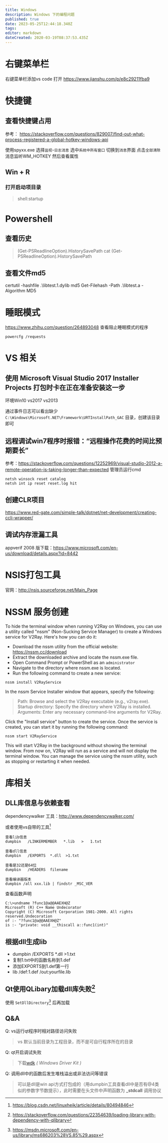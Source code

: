 ```yaml
---
title: Windows
description: Windows 下的编程问题
published: true
date: 2023-05-25T12:44:18.340Z
tags: 
editor: markdown
dateCreated: 2020-03-19T08:37:53.435Z
---
```


# 右键菜单栏
右键菜单栏添加vs code 打开 https://www.jianshu.com/p/e8c29211fba9

# 快捷键
## 查看快捷键占用
参考：
https://stackoverflow.com/questions/829007/find-out-what-process-registered-a-global-hotkey-windows-api

使用spyxx.exe
选择`监视`-`日志消息`
选中`系统中所有窗口`
切换到`消息`界面
点击`全部清除`
消息监听WM_HOTKEY
然后查看属性

## Win + R
### 打开启动项目录
> shell:startup

# Powershell
## 查看历史
>(Get-PSReadlineOption).HistorySavePath
cat (Get-PSReadlineOption).HistorySavePath

## 查看文件md5
certutil -hashfile .\libtest.1.dylib md5
Get-Filehash -Path .\libtest.a -Algorithm MD5


# 睡眠模式
https://www.zhihu.com/question/264893048
查看阻止睡眠模式的程序
```
powercfg /requests
```
# VS 相关
## 使用 **Microsoft Visual Studio 2017 Installer Projects** 打包时卡在正在准备安装这一步

环境Win10 vs2017 vs2013

通过事件日志可以看出缺少 ```C:\Windows\Microsoft.NET\Framework\URTInstallPath_GAC``` 目录，创建该目录即可

## 远程调试win7程序时报错：“远程操作花费的时间比预期要长”
参考：https://stackoverflow.com/questions/12252969/visual-studio-2012-a-remote-operation-is-taking-longer-than-expected
管理员运行cmd
```
netsh winsock reset catalog
netsh int ip reset reset.log hit
```

## 创建CLR项目
https://www.red-gate.com/simple-talk/dotnet/net-development/creating-ccli-wrapper/

## 调试内存泄漏工具
appverif
2008 版下载：https://www.microsoft.com/en-us/download/details.aspx?id=8442
# NSIS打包工具
官网：http://nsis.sourceforge.net/Main_Page

# NSSM 服务创建
To hide the terminal window when running V2Ray on Windows, you can use a utility called "nssm" (Non-Sucking Service Manager) to create a Windows service for V2Ray. Here's how you can do it:

- Download the nssm utility from the official website: https://nssm.cc/download
- Extract the downloaded archive and locate the nssm.exe file.
- Open Command Prompt or PowerShell as an ```administrator```
- Navigate to the directory where nssm.exe is located.
- Run the following command to create a new service:
```
nssm install V2RayService
```
In the nssm Service Installer window that appears, specify the following:

>Path: Browse and select the V2Ray executable (e.g., v2ray.exe).
>Startup directory: Specify the directory where V2Ray is installed.
>Arguments: Enter any necessary command-line arguments for V2Ray.

Click the "Install service" button to create the service.
Once the service is created, you can start it by running the following command:
```
nssm start V2RayService
```
This will start V2Ray in the background without showing the terminal window.
From now on, V2Ray will run as a service and will not display the terminal window. You can manage the service using the nssm utility, such as stopping or restarting it when needed.

# 库相关
## DLL库信息与依赖查看

dependencywalker 工具：http://www.dependencywalker.com/

或者使用vs自带的工具[^vs_dll_tool]
```
查看lib信息
dumpbin   /LINKERMEMBER   *.lib   >   1.txt

查看dll信息
dumpbin   /EXPORTS  *.dll  >1.txt

查看是32还是64位
dumpbin   /HEADERS  filename

查看编译器版本
dumpbin /all xxx.lib | findstr _MSC_VER
```

查看函数声明
```
C:\>undname ?func1@a@@AAEXH@Z
Microsoft (R) C++ Name Undecorator
Copyright (C) Microsoft Corporation 1981-2000. All rights reserved.Undecoration
of :- "?func1@a@@AAEXH@Z"
is :- "private: void __thiscall a::func1(int)"
```

## 根据dll生成lib

- dumpbin   /EXPORTS  *.dll  >1.txt
- 复制1.txt中的函数名称到1.def
- 添加EXPORTS到1.def第一行
- lib /def:1.def /out:yourfile.lib


## Qt使用QLibary加载dll库失败[^dll_error]

使用 `SetDllDirectory`[^dll_lib] 后再加载

## Q&A

Q: vs运行qt程序时相对路径访问失败
>vs 默认当前目录为工程目录，而不是可自行程序所在的目录

Q: qt开启调试失败
>下载[wdk](https://docs.microsoft.com/en-us/windows-hardware/drivers/download-the-wdk) *( Windows Driver Kit )* 

Q: 调用dll中的函数后发生堆栈溢出或非法访问等错误
>可以是dll是win api方式打包成的（用dumpbin工具查看dll中是否有@4类似的参数字节数提示），此时需要在头文件中声明函数为 **_stdcall** 调用协议

[^dll_error]:https://stackoverflow.com/questions/22354639/loading-library-with-dependency-with-qlibrary
[^dll_lib]:https://msdn.microsoft.com/en-us/library/ms686203%28VS.85%29.aspx
[^vs_dll_tool]:https://blog.csdn.net/linuxheik/article/details/80494846
